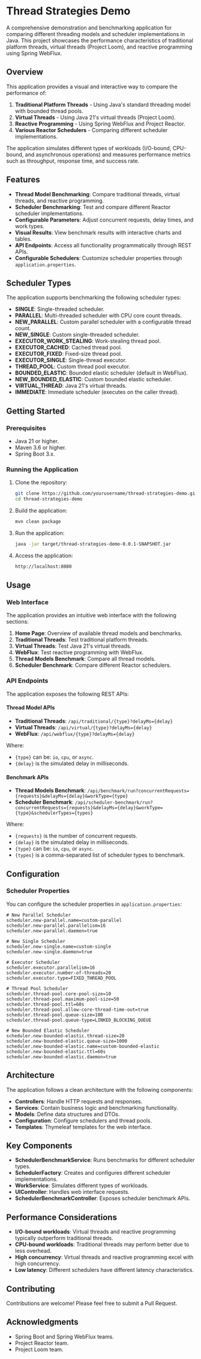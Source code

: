 # Thread Strategies Demo

A comprehensive demonstration and benchmarking application for comparing different threading models and scheduler implementations in Java. This project showcases the performance characteristics of traditional platform threads, virtual threads (Project Loom), and reactive programming using Spring WebFlux.

## Overview

This application provides a visual and interactive way to compare the performance of:

1. **Traditional Platform Threads** - Using Java's standard threading model with bounded thread pools.
2. **Virtual Threads** - Using Java 21's virtual threads (Project Loom).
3. **Reactive Programming** - Using Spring WebFlux and Project Reactor.
4. **Various Reactor Schedulers** - Comparing different scheduler implementations.

The application simulates different types of workloads (I/O-bound, CPU-bound, and asynchronous operations) and measures performance metrics such as throughput, response time, and success rate.

## Features

- **Thread Model Benchmarking**: Compare traditional threads, virtual threads, and reactive programming.
- **Scheduler Benchmarking**: Test and compare different Reactor scheduler implementations.
- **Configurable Parameters**: Adjust concurrent requests, delay times, and work types.
- **Visual Results**: View benchmark results with interactive charts and tables.
- **API Endpoints**: Access all functionality programmatically through REST APIs.
- **Configurable Schedulers**: Customize scheduler properties through `application.properties`.

## Scheduler Types

The application supports benchmarking the following scheduler types:

- **SINGLE**: Single-threaded scheduler.
- **PARALLEL**: Multi-threaded scheduler with CPU core count threads.
- **NEW_PARALLEL**: Custom parallel scheduler with a configurable thread count.
- **NEW_SINGLE**: Custom single-threaded scheduler.
- **EXECUTOR_WORK_STEALING**: Work-stealing thread pool.
- **EXECUTOR_CACHED**: Cached thread pool.
- **EXECUTOR_FIXED**: Fixed-size thread pool.
- **EXECUTOR_SINGLE**: Single-thread executor.
- **THREAD_POOL**: Custom thread pool executor.
- **BOUNDED_ELASTIC**: Bounded elastic scheduler (default in WebFlux).
- **NEW_BOUNDED_ELASTIC**: Custom bounded elastic scheduler.
- **VIRTUAL_THREAD**: Java 21's virtual threads.
- **IMMEDIATE**: Immediate scheduler (executes on the caller thread).

## Getting Started

### Prerequisites

- Java 21 or higher.
- Maven 3.6 or higher.
- Spring Boot 3.x.

### Running the Application

1. Clone the repository:
   ```sh
   git clone https://github.com/yourusername/thread-strategies-demo.git
   cd thread-strategies-demo
   ```

2. Build the application:
   ```sh
   mvn clean package
   ```

3. Run the application:
   ```sh
   java -jar target/thread-strategies-demo-0.0.1-SNAPSHOT.jar
   ```

4. Access the application:
   ```sh
   http://localhost:8080
   ```

## Usage

### Web Interface

The application provides an intuitive web interface with the following sections:

1. **Home Page**: Overview of available thread models and benchmarks.
2. **Traditional Threads**: Test traditional platform threads.
3. **Virtual Threads**: Test Java 21's virtual threads.
4. **WebFlux**: Test reactive programming with WebFlux.
5. **Thread Models Benchmark**: Compare all thread models.
6. **Scheduler Benchmark**: Compare different Reactor schedulers.

### API Endpoints

The application exposes the following REST APIs:

#### Thread Model APIs

- **Traditional Threads**: `/api/traditional/{type}?delayMs={delay}`
- **Virtual Threads**: `/api/virtual/{type}?delayMs={delay}`
- **WebFlux**: `/api/webflux/{type}?delayMs={delay}`

Where:
- `{type}` can be: `io`, `cpu`, or `async`.
- `{delay}` is the simulated delay in milliseconds.

#### Benchmark APIs

- **Thread Models Benchmark**: `/api/benchmark/run?concurrentRequests={requests}&delayMs={delay}&workType={type}`
- **Scheduler Benchmark**: `/api/scheduler-benchmark/run?concurrentRequests={requests}&delayMs={delay}&workType={type}&schedulerTypes={types}`

Where:
- `{requests}` is the number of concurrent requests.
- `{delay}` is the simulated delay in milliseconds.
- `{type}` can be: `io`, `cpu`, or `async`.
- `{types}` is a comma-separated list of scheduler types to benchmark.

## Configuration

### Scheduler Properties

You can configure the scheduler properties in `application.properties`:

```properties
# New Parallel Scheduler
scheduler.new-parallel.name=custom-parallel
scheduler.new-parallel.parallelism=16
scheduler.new-parallel.daemon=true

# New Single Scheduler
scheduler.new-single.name=custom-single
scheduler.new-single.daemon=true

# Executor Scheduler
scheduler.executor.parallelism=16
scheduler.executor.number-of-threads=20
scheduler.executor.type=FIXED_THREAD_POOL

# Thread Pool Scheduler
scheduler.thread-pool.core-pool-size=10
scheduler.thread-pool.maximum-pool-size=50
scheduler.thread-pool.ttl=60s
scheduler.thread-pool.allow-core-thread-time-out=true
scheduler.thread-pool.queue-size=100
scheduler.thread-pool.queue-type=LINKED_BLOCKING_QUEUE

# New Bounded Elastic Scheduler
scheduler.new-bounded-elastic.thread-size=20
scheduler.new-bounded-elastic.queue-size=1000
scheduler.new-bounded-elastic.name=custom-bounded-elastic
scheduler.new-bounded-elastic.ttl=60s
scheduler.new-bounded-elastic.daemon=true
```

## Architecture

The application follows a clean architecture with the following components:

- **Controllers**: Handle HTTP requests and responses.
- **Services**: Contain business logic and benchmarking functionality.
- **Models**: Define data structures and DTOs.
- **Configuration**: Configure schedulers and thread pools.
- **Templates**: Thymeleaf templates for the web interface.

## Key Components

- **SchedulerBenchmarkService**: Runs benchmarks for different scheduler types.
- **SchedulerFactory**: Creates and configures different scheduler implementations.
- **WorkService**: Simulates different types of workloads.
- **UIController**: Handles web interface requests.
- **SchedulerBenchmarkController**: Exposes scheduler benchmark APIs.

## Performance Considerations

- **I/O-bound workloads**: Virtual threads and reactive programming typically outperform traditional threads.
- **CPU-bound workloads**: Traditional threads may perform better due to less overhead.
- **High concurrency**: Virtual threads and reactive programming excel with high concurrency.
- **Low latency**: Different schedulers have different latency characteristics.

## Contributing

Contributions are welcome! Please feel free to submit a Pull Request.



## Acknowledgments

- Spring Boot and Spring WebFlux teams.
- Project Reactor team.
- Project Loom team.